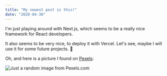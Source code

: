 ```yaml
---
title: "My newest post is this!"
date: "2020-04-30"
---
```


I'm just playing around with Next.js, which seems to be a really nice framework for React developers.

It also seems to be very nice, to deploy it with Vercel. Let's see, maybe I will use it for some future projects. 🤔

Oh, and here is a picture I found on [Pexels](https://pexels.com):

![Just a random image from Pexels.com](https://images.pexels.com/photos/2414036/pexels-photo-2414036.jpeg?auto=compress&cs=tinysrgb&dpr=2&w=500)
